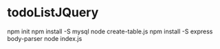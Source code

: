 # todoListJQuery
 npm init
npm install -S mysql
node create-table.js
npm install -S express body-parser
node index.js

